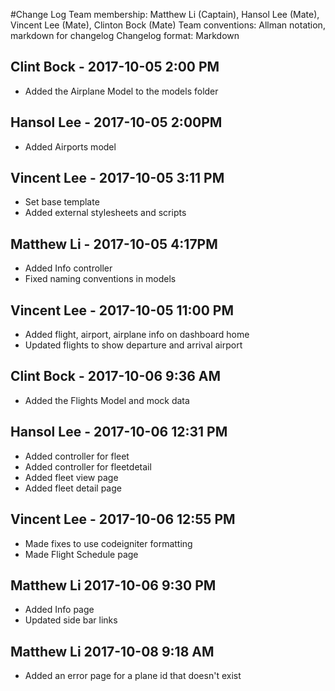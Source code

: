 #Change Log Team membership: Matthew Li (Captain), Hansol Lee (Mate), Vincent Lee (Mate), Clinton Bock (Mate)
Team conventions: Allman notation, markdown for changelog
Changelog format: Markdown

## Clint Bock - 2017-10-05 2:00 PM 
- Added the Airplane Model to the models folder

## Hansol Lee - 2017-10-05 2:00PM
- Added Airports model

## Vincent Lee - 2017-10-05 3:11 PM
- Set base template
- Added external stylesheets and scripts

## Matthew Li - 2017-10-05 4:17PM
- Added Info controller
- Fixed naming conventions in models

## Vincent Lee - 2017-10-05 11:00 PM
- Added flight, airport, airplane info on dashboard home
- Updated flights to show departure and arrival airport

## Clint Bock - 2017-10-06 9:36 AM
- Added the Flights Model and mock data 


## Hansol Lee - 2017-10-06 12:31 PM
- Added controller for fleet
- Added controller for fleetdetail
- Added fleet view page
- Added fleet detail page

## Vincent Lee - 2017-10-06 12:55 PM 
- Made fixes to use codeigniter formatting
- Made Flight Schedule page

## Matthew Li 2017-10-06 9:30 PM
- Added Info page
- Updated side bar links

## Matthew Li 2017-10-08 9:18 AM
- Added an error page for a plane id that doesn't exist